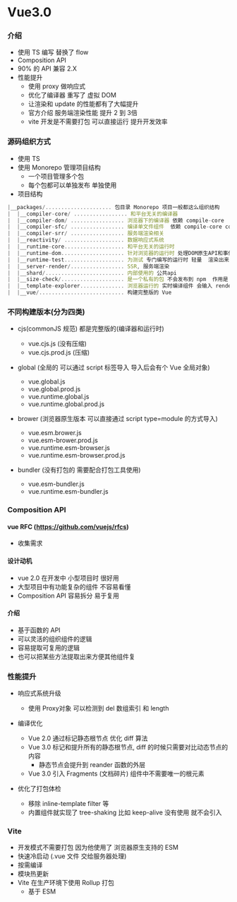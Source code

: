 # Vue3.0

### 介绍
- 使用 TS 编写 替换了 flow
- Composition API
- 90% 的 API 兼容 2.X
- 性能提升
    - 使用 proxy 做响应式
    - 优化了编译器 重写了 虚拟 DOM 
    - 让渲染和 update 的性能都有了大幅提升
    - 官方介绍 服务端渲染性能 提升 2 到 3倍
    - vite 开发是不需要打包 可以直接运行 提升开发效率

### 源码组织方式
- 使用 TS
- 使用 Monorepo 管理项目结构
    - 一个项目管理多个包
    - 每个包都可以单独发布 单独使用
- 项目结构
```js
|__packages/..................... 包目录 Monorepo 项目一般都这么组织结构
|  |__compiler-core/ ................. 和平台无关的编译器
|  |__compiler-dom/ ................. 浏览器下的编译器 依赖 compile-core
|  |__compiler-sfc/ ................. 编译单文件组件  依赖 compile-core compile-dom
|  |__compiler-srr/ ................. 服务端渲染相关
|  |__reactivity/ ................... 数据响应式系统
|  |__runtime-core................... 和平台无关的运行时
|  |__runtime-dom.................... 针对浏览器的运行时 处理DOM原生API和事件等... 
|  |__runtime-test................... 为测试 专门编写的运行时 轻量  渲染出来的Dom是一个js 对象 所以可以运行在所有的js 环境中
|  |__server-render/................. SSR, 服务端渲染
|  |__shard/......................... 内部使用的 公共api 
|  |__size-check/.................... 是一个私有的包 不会发布到 npm  作用是 tree-sharking 后检查代码的大小 
|  |__template-explorer.............. 浏览器运行的 实时编译组件 会输入 render函数 在 readme 中提供在线访问的地址
|  |__vue/........................... 构建完整版的 Vue
```

### 不同构建版本(分为四类)

- cjs(commonJS 规范) 都是完整版的(编译器和运行时)
    - vue.cjs.js (没有压缩)
    - vue.cjs.prod.js (压缩)

- global (全局的  可以通过 script 标签导入 导入后会有个 Vue 全局对象)
    - vue.global.js
    - vue.global.prod.js
    - vue.runtime.global.js
    - vue.runtime.global.prod.js

- brower (浏览器原生版本 可以直接通过 script type=module 的方式导入)
    - vue.esm.brower.js
    - vue.esm-brower.prod.js
    - vue.runtime.esm-browser.js
    - vue.runtime.esm-browser.prod.js

- bundler (没有打包的 需要配合打包工具使用)
    - vue.esm-bundler.js
    - vue.runtime.esm-bundler.js

### Composition API 

#### vue RFC (https://github.com/vuejs/rfcs)
- 收集需求
#### 设计动机
- vue 2.0 在开发中 小型项目时 很好用
- 大型项目中有功能复杂的组件 不容易看懂
- Composition API 容易拆分 易于复用

#### 介绍
- 基于函数的 API
- 可以灵活的组织组件的逻辑
- 容易提取可复用的逻辑
- 也可以把某些方法提取出来方便其他组件复

### 性能提升
- 响应式系统升级
    - 使用 Proxy对象 可以检测到 del 数组索引 和 length

- 编译优化
    - Vue 2.0 通过标记静态根节点 优化 diff 算法
    - Vue 3.0 标记和提升所有的静态根节点, diff 的时候只需要对比动态节点的内容
        - 静态节点会提升到 reander 函数的外层 
    - Vue 3.0 引入 Fragments (文档碎片) 组件中不需要唯一的根元素

- 优化了打包体检
    - 移除 inline-template filter 等
    - 内置组件就实现了 tree-shaking 比如 keep-alive  没有使用 就不会引入


### Vite
- 开发模式不需要打包 因为他使用了 浏览器原生支持的 ESM
- 快速冷启动 (.vue 文件 交给服务器处理)
- 按需编译
- 模块热更新
- Vite 在生产环境下使用 Rollup 打包
    - 基于 ESM 



